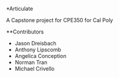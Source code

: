 *Articulate

A Capstone project for CPE350 for Cal Poly

**Contributors

- Jason Dreisbach
- Anthony Lipscomb
- Angelica Conception 
- Norman Tran
- Michael Crivello

